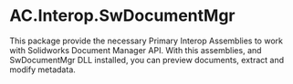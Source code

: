 # AC.Interop.SwDocumentMgr

This package provide the necessary Primary Interop Assemblies to work with Solidworks Document Manager API. With this assemblies, and SwDocumentMgr DLL installed, you can preview documents, extract and modify metadata.